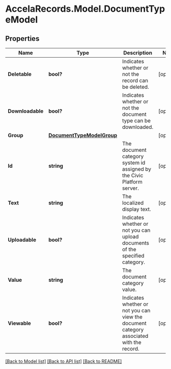 # AccelaRecords.Model.DocumentTypeModel
## Properties

Name | Type | Description | Notes
------------ | ------------- | ------------- | -------------
**Deletable** | **bool?** | Indicates whether or not the record can be deleted. | [optional] 
**Downloadable** | **bool?** | Indicates whether or not the document type can be downloaded. | [optional] 
**Group** | [**DocumentTypeModelGroup**](DocumentTypeModelGroup.md) |  | [optional] 
**Id** | **string** | The document category system id assigned by the Civic Platform server. | [optional] 
**Text** | **string** | The localized display text. | [optional] 
**Uploadable** | **bool?** | Indicates whether or not you can upload documents of the specified category. | [optional] 
**Value** | **string** | The document category value. | [optional] 
**Viewable** | **bool?** | Indicates whether or not you can view the document category associated with the record. | [optional] 

[[Back to Model list]](../README.md#documentation-for-models) [[Back to API list]](../README.md#documentation-for-api-endpoints) [[Back to README]](../README.md)

